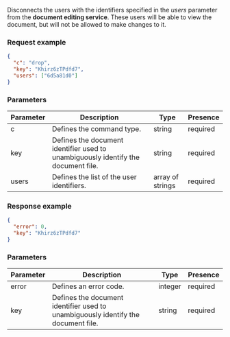 Disconnects the users with the identifiers specified in the *users* parameter from the **document editing service**. These users will be able to view the document, but will not be allowed to make changes to it.

### Request example

``` json
{
  "c": "drop",
  "key": "Khirz6zTPdfd7",
  "users": ["6d5a81d0"]
}
```

### Parameters

| Parameter | Description                                                                       | Type             | Presence |
| --------- | --------------------------------------------------------------------------------- | ---------------- | -------- |
| c         | Defines the command type.                                                         | string           | required |
| key       | Defines the document identifier used to unambiguously identify the document file. | string           | required |
| users     | Defines the list of the user identifiers.                                         | array of strings | required |

### Response example

``` json
{
  "error": 0,
  "key": "Khirz6zTPdfd7"
}
```

### Parameters

| Parameter | Description                                                                       | Type    | Presence |
| --------- | --------------------------------------------------------------------------------- | ------- | -------- |
| error     | Defines an error code.                                                            | integer | required |
| key       | Defines the document identifier used to unambiguously identify the document file. | string  | required |
